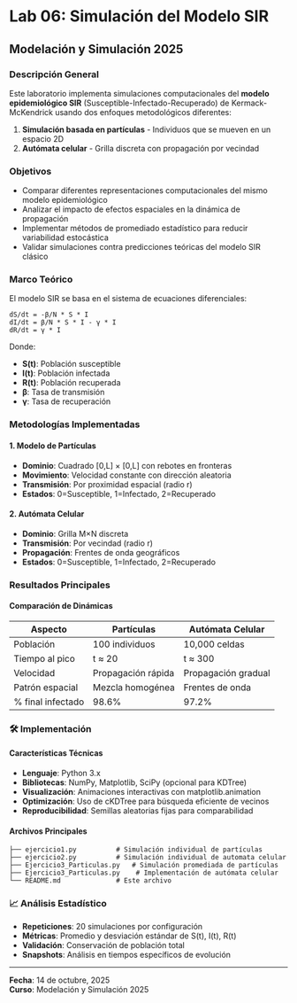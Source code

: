 # Lab 06: Simulación del Modelo SIR
## Modelación y Simulación 2025

### Descripción General

Este laboratorio implementa simulaciones computacionales del **modelo epidemiológico SIR** (Susceptible-Infectado-Recuperado) de Kermack-McKendrick usando dos enfoques metodológicos diferentes:

1. **Simulación basada en partículas** - Individuos que se mueven en un espacio 2D
2. **Autómata celular** - Grilla discreta con propagación por vecindad

### Objetivos

- Comparar diferentes representaciones computacionales del mismo modelo epidemiológico
- Analizar el impacto de efectos espaciales en la dinámica de propagación
- Implementar métodos de promediado estadístico para reducir variabilidad estocástica
- Validar simulaciones contra predicciones teóricas del modelo SIR clásico

### Marco Teórico

El modelo SIR se basa en el sistema de ecuaciones diferenciales:

```
dS/dt = -β/N * S * I
dI/dt = β/N * S * I - γ * I  
dR/dt = γ * I
```

Donde:
- **S(t)**: Población susceptible
- **I(t)**: Población infectada  
- **R(t)**: Población recuperada
- **β**: Tasa de transmisión
- **γ**: Tasa de recuperación

### Metodologías Implementadas

#### 1. Modelo de Partículas
- **Dominio**: Cuadrado [0,L] × [0,L] con rebotes en fronteras
- **Movimiento**: Velocidad constante con dirección aleatoria
- **Transmisión**: Por proximidad espacial (radio r)
- **Estados**: 0=Susceptible, 1=Infectado, 2=Recuperado

#### 2. Autómata Celular  
- **Dominio**: Grilla M×N discreta
- **Transmisión**: Por vecindad (radio r)
- **Propagación**: Frentes de onda geográficos
- **Estados**: 0=Susceptible, 1=Infectado, 2=Recuperado

###  Resultados Principales

#### Comparación de Dinámicas

| Aspecto | Partículas | Autómata Celular |
|---------|------------|------------------|
| Población | 100 individuos | 10,000 celdas |
| Tiempo al pico | t ≈ 20 | t ≈ 300 |
| Velocidad | Propagación rápida | Propagación gradual |
| Patrón espacial | Mezcla homogénea | Frentes de onda |
| % final infectado | 98.6% | 97.2% |


### 🛠️ Implementación

#### Características Técnicas
- **Lenguaje**: Python 3.x
- **Bibliotecas**: NumPy, Matplotlib, SciPy (opcional para KDTree)
- **Visualización**: Animaciones interactivas con matplotlib.animation
- **Optimización**: Uso de cKDTree para búsqueda eficiente de vecinos
- **Reproducibilidad**: Semillas aleatorias fijas para comparabilidad

#### Archivos Principales
```
├── ejercicio1.py          # Simulación individual de partículas
├── ejercicio2.py          # Simulación individual de automata celular
├── Ejercicio3_Particulas.py   # Simulación promediada de partículas  
├── Ejercicio3_Particulas.py    # Implementación de autómata celular
└── README.md              # Este archivo
```

### 📈 Análisis Estadístico

- **Repeticiones**: 20 simulaciones por configuración
- **Métricas**: Promedio y desviación estándar de S(t), I(t), R(t)
- **Validación**: Conservación de población total
- **Snapshots**: Análisis en tiempos específicos de evolución


---

**Fecha**: 14 de octubre, 2025  
**Curso**: Modelación y Simulación 2025  
